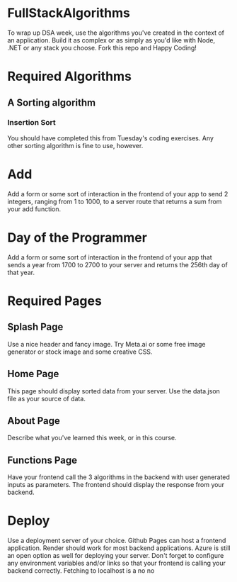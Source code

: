 # FullStackAlgorithms
To wrap up DSA week, use the algorithms you've created in the context of an application. Build it as complex or as simply as you'd like with Node, .NET or any stack you choose.
Fork this repo and Happy Coding!

# Required Algorithms

## A Sorting algorithm

### Insertion Sort
You should have completed this from Tuesday's coding exercises. Any other sorting algorithm is fine to use, however.

# Add

Add a form or some sort of interaction in the frontend of your app to send 2 integers, ranging from 1 to 1000, to a server route that returns a sum from your add function.

# Day of the Programmer

Add a form or some sort of interaction in the frontend of your app that sends a year from 1700 to 2700 to your server and returns the 256th day of that year.


# Required Pages

## Splash Page
Use a nice header and fancy image. Try Meta.ai or some free image generator or stock image and some creative CSS.

## Home Page
This page should display sorted data from your server. Use the data.json file as your source of data.

## About Page
Describe what you've learned this week, or in this course.

## Functions Page
Have your frontend call the 3 algorithms in the backend with user generated inputs as parameters.
The frontend should display the response from your backend.


# Deploy
Use a deployment server of your choice. 
Github Pages can host a frontend application.
Render should work for most backend applications. 
Azure is still an open option as well for deploying your server.
Don't forget to configure any environment variables and/or links so that your frontend is calling your backend correctly. 
Fetching to localhost is a no no
